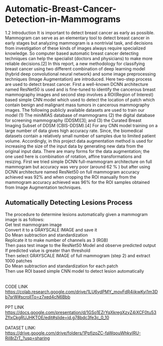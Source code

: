# Automatic-Breast-Cancer-Detection-in-Mammograms

1.2 Introduction 
It is important to detect breast cancer as early as possible. Mammogram can serve as an elementary tool to detect breast cancer in early stages but analyzing mammogram is a nontrivial task, and decisions from investigation of these kinds of images always require specialized knowledge. So computer based automatic breast cancer detecting techniques can help the specialist (doctors and physicians) to make more reliable decisions.[2] In this report, a new methodology for classifying breast cancer using two different combination of deep learning model (hybrid deep convolutional neural network) and some image preprocessing techniques (Image Augmentation) are introduced. Here two-step process are used to detect breast cancer. First a well-known DCNN architecture named ResNet50 is used and is fine-tuned to identify the cancerous breast mammography images and second step involves a ROI(Region of Interest) based simple CNN model which used to detect the location of patch which contain benign and malignant mass tumors in cancerous mammography images. The following publicly available datasets are used to train our model (1) The miniMIAS database of mammograms (2) the digital database for screening mammography (DDSM)[3]; and (3) the Curated Breast Imaging Subset of DDSM (CBIS-DDSM).[4] For any CNN model training on a large number of data gives high accuracy rate. Since, the biomedical datasets contain a relatively small number of samples due to limited patient volume. Accordingly, in this project data augmentation method is used for increasing the size of the input data by generating new data from the original input data. There are many forms for the data augmentation; the one used here is combination of rotation, affine transformations and resizing. First we tried simple DCNN full-mammogram architecture on full mammogram but accuracy was very poor (around 62 % ) but after using DCNN architecture named ResNet50 on full mammogram accuracy achieved was 92% and when cropping the ROI manually from the mammogram accuracy achieved was 96% for the ROI samples obtained from Image Augmentation techniques.

## Automatically Detecting Lesions Process
The procedure to determine lesions automatically given a mammogram image is as follows: <br />
Get test mammogram image<br />
Convert it to a GRAYSCALE IMAGE and save it<br />
Do Mean subtraction and standardization <br />
Replicate it to make number of channels as 3 (RGB)<br />
Then pass test image to the ResNet50 Model and observe predicted output <br />
If predicted value is greater than threshold<br />
Then select GRAYSCALE IMAGE of full mammogram (step 2) and extract 1000 patches <br />
Do Mean subtraction and standardization for each patch<br />
Then use ROI based simple CNN model to detect lesion automatically <br />
<br />
<br />
CODE LINK<br />
https://colab.research.google.com/drive/1LU6ydPMY_movFdR4iikwKyi1m3Db7srW#scrollTo=z7xed4cN6Bbb
<br />
<br />
PPT LINK<br />
https://docs.google.com/presentation/d/1GSo1EZrYqXkregXzyZ4iXCF0tu53ZfIxCkgRUJHKTOE/edit#slide=id.g78bdc3fe3c_0_10
<br />
<br />
DATASET LINK:<br />
https://drive.google.com/drive/folders/1PpfjzoZC-faWqouWhkyIRU-RiI8rZrT_?usp=sharing<br />
